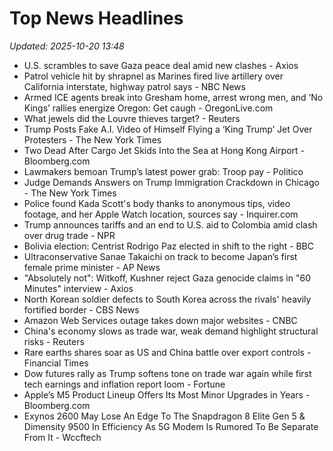 # Top News Headlines

_Updated: 2025-10-20 13:48_

- U.S. scrambles to save Gaza peace deal amid new clashes - Axios
- Patrol vehicle hit by shrapnel as Marines fired live artillery over California interstate, highway patrol says - NBC News
- Armed ICE agents break into Gresham home, arrest wrong men, and ‘No Kings’ rallies energize Oregon: Get caugh - OregonLive.com
- What jewels did the Louvre thieves target? - Reuters
- Trump Posts Fake A.I. Video of Himself Flying a ‘King Trump’ Jet Over Protesters - The New York Times
- Two Dead After Cargo Jet Skids Into the Sea at Hong Kong Airport - Bloomberg.com
- Lawmakers bemoan Trump’s latest power grab: Troop pay - Politico
- Judge Demands Answers on Trump Immigration Crackdown in Chicago - The New York Times
- Police found Kada Scott's body thanks to anonymous tips, video footage, and her Apple Watch location, sources say - Inquirer.com
- Trump announces tariffs and an end to U.S. aid to Colombia amid clash over drug trade - NPR
- Bolivia election: Centrist Rodrigo Paz elected in shift to the right - BBC
- Ultraconservative Sanae Takaichi on track to become Japan’s first female prime minister - AP News
- "Absolutely not": Witkoff, Kushner reject Gaza genocide claims in "60 Minutes" interview - Axios
- North Korean soldier defects to South Korea across the rivals' heavily fortified border - CBS News
- Amazon Web Services outage takes down major websites - CNBC
- China's economy slows as trade war, weak demand highlight structural risks - Reuters
- Rare earths shares soar as US and China battle over export controls - Financial Times
- Dow futures rally as Trump softens tone on trade war again while first tech earnings and inflation report loom - Fortune
- Apple’s M5 Product Lineup Offers Its Most Minor Upgrades in Years - Bloomberg.com
- Exynos 2600 May Lose An Edge To The Snapdragon 8 Elite Gen 5 & Dimensity 9500 In Efficiency As 5G Modem Is Rumored To Be Separate From It - Wccftech